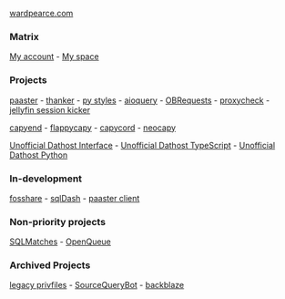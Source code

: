 [wardpearce.com](https://wardpearce.com)

### Matrix
[My account](https://matrix.to/#/@wardp:matrix.org) -
[My space](https://matrix.to/#/#wards-development-hut:matrix.org)

### Projects
[paaster](https://github.com/WardPearce/paaster) -
[thanker](https://github.com/WardPearce/thanker) -
[py styles](https://github.com/WardPearce/py-styles) - 
[aioquery](https://github.com/WardPearce/aioquery) -
[OBRequests](https://github.com/WardPearce/OBRequests) -
[proxycheck](https://github.com/WardPearce/proxycheck) -
[jellyfin session kicker](https://github.com/WardPearce/jellyfin-session-kicker)

[capyend](https://github.com/capylife/capyend) -
[flappycapy](https://github.com/capylife/flappycapy) -
[capycord](https://github.com/capylife/capycord) -
[neocapy](https://github.com/capylife/neocapy)

[Unofficial Dathost Interface](https://github.com/UnofficialDathost/Interface) -
[Unofficial Dathost TypeScript](https://github.com/UnofficialDathost/TypeScript) -
[Unofficial Dathost Python](https://github.com/UnofficialDathost/Python)

### In-development
[fosshare](https://github.com/fosshare) -
[sqlDash](https://github.com/sqlDash) -
[paaster client](https://github.com/WardPearce/paaster-client)

### Non-priority projects
[SQLMatches](https://github.com/SQLMatches) -
[OpenQueue](https://github.com/OpenQueue)

### Archived Projects
[legacy privfiles](https://github.com/privfiles/legacy-privfiles) -
[SourceQueryBot](https://github.com/WardPearce/SourceQueryBot) -
[backblaze](https://github.com/WardPearce/backblaze)
